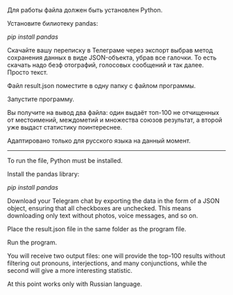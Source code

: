 Для работы файла должен быть установлен Python.

Установите билиотеку pandas: 

*pip install pandas*

Скачайте вашу переписку в Телеграме через экспорт выбрав метод сохранения данных в виде JSON-объекта, убрав все галочки. То есть скачать надо безф отографий, голосовых сообщений и так далее. Просто текст.

Файл result.json поместите в одну папку с файлом программы.

Запустите программу.

Вы получите на вывод два файла: один выдаёт топ-100 не отчищенных от местоимений, междометий и множества союзов результат, а второй уже выдаст статистику поинтереснее.

Адаптировано только для русского языка на данный момент.

____________________________________________

To run the file, Python must be installed.

Install the pandas library:

*pip install pandas*

Download your Telegram chat by exporting the data in the form of a JSON object, ensuring that all checkboxes are unchecked. This means downloading only text without photos, voice messages, and so on.

Place the result.json file in the same folder as the program file.

Run the program.

You will receive two output files: one will provide the top-100 results without filtering out pronouns, interjections, and many conjunctions, while the second will give a more interesting statistic.

At this point works only with Russian language.
